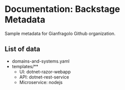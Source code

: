 # Documentation: Backstage Metadata

Sample metadata for Gianfragolo Github organization.

## List of data

* domains-and-systems.yaml
* templates/**
  * UI: dotnet-razor-webapp
  * API: dotnet-rest-service
  * Microservice: nodejs